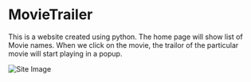 # MovieTrailer

This is a website created using python.
The home page will show list of Movie names.
When we click on the movie, the trailor of the particular movie will start playing in a popup.

![Site Image](/home/sriram/Pictures/Sc.png)
